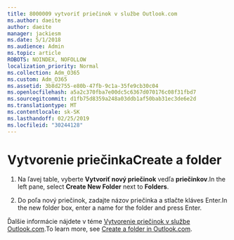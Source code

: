 ```yaml
---
title: 8000009 vytvoriť priečinok v službe Outlook.com
ms.author: daeite
author: daeite
manager: jackiesm
ms.date: 5/1/2018
ms.audience: Admin
ms.topic: article
ROBOTS: NOINDEX, NOFOLLOW
localization_priority: Normal
ms.collection: Adm_O365
ms.custom: Adm_O365
ms.assetid: 3b8d2755-e80b-47fb-9c1a-35fe9cb30c04
ms.openlocfilehash: a5a2c370fba7e00dc5c6367d070176c08f31fbd7
ms.sourcegitcommit: d1fb75d8359a248a03ddb1af50bab31ec3de6e2d
ms.translationtype: MT
ms.contentlocale: sk-SK
ms.lasthandoff: 02/25/2019
ms.locfileid: "30244128"
---
```

# <a name="create-a-folder"></a><span data-ttu-id="a0acd-102">Vytvorenie priečinka</span><span class="sxs-lookup"><span data-stu-id="a0acd-102">Create a folder</span></span>

1. <span data-ttu-id="a0acd-103">Na ľavej table, vyberte **Vytvoriť nový priečinok** vedľa **priečinkov**.</span><span class="sxs-lookup"><span data-stu-id="a0acd-103">In the left pane, select **Create New Folder** next to **Folders**.</span></span> 
    
2. <span data-ttu-id="a0acd-104">Do poľa nový priečinok, zadajte názov priečinka a stlačte kláves Enter.</span><span class="sxs-lookup"><span data-stu-id="a0acd-104">In the new folder box, enter a name for the folder and press Enter.</span></span>
    
<span data-ttu-id="a0acd-105">Ďalšie informácie nájdete v téme [Vytvorenie priečinok v službe Outlook.com](https://go.microsoft.com/fwlink/p/?linkid=873114).</span><span class="sxs-lookup"><span data-stu-id="a0acd-105">To learn more, see [Create a folder in Outlook.com](https://go.microsoft.com/fwlink/p/?linkid=873114).</span></span>
  

